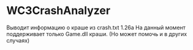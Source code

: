 # WC3CrashAnalyzer
Выводит информацию о краше из crash.txt 1.26a
На данный момент поддерживает только Game.dll краши.
(Но может помочь и в других случаях)
